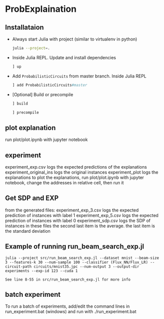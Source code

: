 # ProbExplaination


## Installataion

- Always start Julia with project (similar to virtualenv in python)
    ```bash
    julia --project=.
    ```

- Inside Julia REPL. Update and install dependencies
    ```julia
    ] up
    ```

- Add `ProbabilisticCircuits` from master branch. Inside Julia REPL 
    ```julia
    ] add ProbabilisticCircuits#master
    ```

- [Optional] Build or precompile 

    ```julia
    ] build
    ```

    ```julia
    ] precompile
    ```


## plot explanation

run plot/plot.ipynb with jupyter notebook

## experiment
experiment_exp.csv logs the expected predictions of the explanations
experiment_original_ins logs the original instances
experiment_plot logs the explanations
to plot the explanations, run plot/plot.ipynb with jupyter notebook, change the addresses in relative cell, then run it

## Get SDP and EXP

from the generated files: experiment_exp_3.csv logs the expected prediction of instances with label 1
                          experiment_exp_5.csv logs the expected prediction of instances with label 0
                          experiment_sdp.csv logs the SDP of instances
                          in these files the second last item is the average. the last item is the standard deviation


## Example of running run_beam_search_exp.jl

```
julia --project src/run_beam_search_exp.jl --dataset mnist --beam-size 3 --features-k 30 --num-sample 100 --classifier (Flux_NN/Flux_LR) --circuit-path circuits/mnist35.jpc --num-output 3 --output-dir experiments --exp-id 123 --cuda 1

See line 8-55 in src/run_beam_search_exp.jl for more info
```


## batch experiment

To run a batch of experiments, add/edit the command lines in run_experiment.bat (windows) and run with ./run_experiment.bat